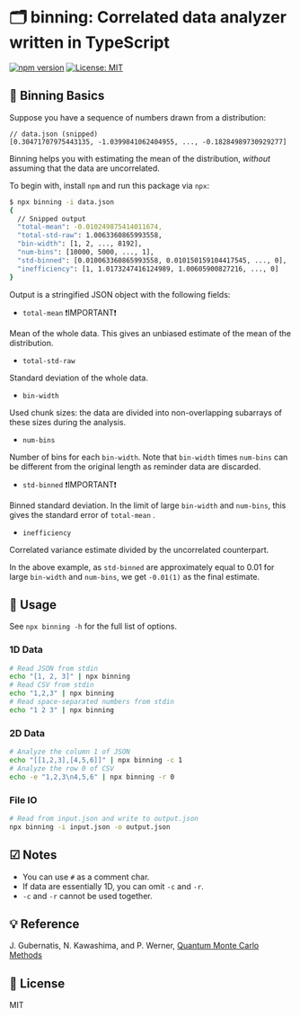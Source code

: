 # 🗂️ binning: Correlated data analyzer written in TypeScript

[![npm version](https://badge.fury.io/js/binning.svg)](https://badge.fury.io/js/binning)
[![License: MIT](https://img.shields.io/badge/License-MIT-yellow.svg)](https://opensource.org/licenses/MIT)

## 🚸 Binning Basics

Suppose you have a sequence of numbers drawn from a distribution:

```jsonc
// data.json (snipped)
[0.30471707975443135, -1.0399841062404955, ..., -0.18284989730929277]
```

Binning helps you with estimating the mean of the distribution, _without_ assuming that the data are uncorrelated.

To begin with, install `npm` and run this package via `npx`:

```bash
$ npx binning -i data.json
{
  // Snipped output
  "total-mean": -0.010249875414011674,
  "total-std-raw": 1.0063360865993558,
  "bin-width": [1, 2, ..., 8192],
  "num-bins": [10000, 5000, ..., 1],
  "std-binned": [0.010063360865993558, 0.010150159104417545, ..., 0],
  "inefficiency": [1, 1.0173247416124989, 1.00605900827216, ..., 0]
}
```

Output is a stringified JSON object with the following fields:

- `total-mean` ❗️IMPORTANT❗️

Mean of the whole data.
This gives an unbiased estimate of the mean of the distribution.

- `total-std-raw`

Standard deviation of the whole data.

- `bin-width`

Used chunk sizes: the data are divided into non-overlapping subarrays of these sizes during the analysis.

- `num-bins`

Number of bins for each `bin-width`.
Note that `bin-width` times `num-bins` can be different from the original length as reminder data are discarded.

- `std-binned` ❗️IMPORTANT❗️

Binned standard deviation.
In the limit of large `bin-width` and `num-bins`, this gives the standard error of `total-mean` .

- `inefficiency`

Correlated variance estimate divided by the uncorrelated counterpart.

In the above example, as `std-binned` are approximately equal to 0.01 for large `bin-width` and `num-bins`, we get `-0.01(1)` as the final estimate.

## 🔨 Usage

See `npx binning -h` for the full list of options.

### 1D Data

```bash
# Read JSON from stdin
echo "[1, 2, 3]" | npx binning
# Read CSV from stdin
echo "1,2,3" | npx binning
# Read space-separated numbers from stdin
echo "1 2 3" | npx binning
```

### 2D Data

```bash
# Analyze the column 1 of JSON
echo "[[1,2,3],[4,5,6]]" | npx binning -c 1
# Analyze the row 0 of CSV
echo -e "1,2,3\n4,5,6" | npx binning -r 0
```

### File IO

```bash
# Read from input.json and write to output.json
npx binning -i input.json -o output.json
```

## ☑ Notes

- You can use `#` as a comment char.
- If data are essentially 1D, you can omit `-c` and `-r`.
- `-c` and `-r` cannot be used together.

## 💡 Reference

J. Gubernatis, N. Kawashima, and P. Werner, [Quantum Monte Carlo Methods](https://www.cambridge.org/core/books/quantum-monte-carlo-methods/AEA92390DA497360EEDA153CF1CEC7AC)

## 📄 License

MIT
